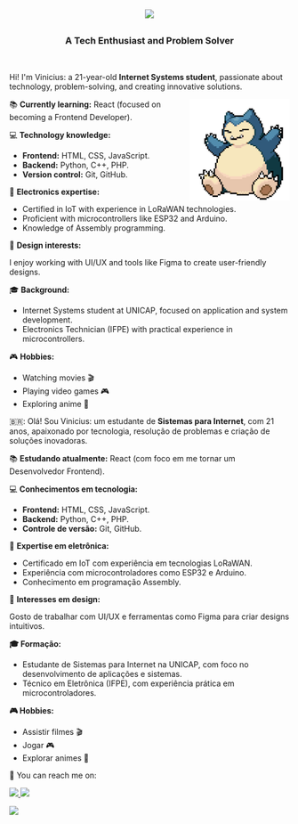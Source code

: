 <h1 align="center">
  <a href="https://git.io/typing-svg">
    <img src="https://readme-typing-svg.demolab.com?font=Poppins&weight=500&size=32&duration=4000&pause=1000&color=80C0E6&center=true&width=435&lines=Hi+There!+%F0%9F%91%8B;I'm+Vinicius+Miranda+!;"/>
  </a>
</h1>

<h3 align="center">A Tech Enthusiast and Problem Solver</h3>

<br/>

<div align="left">
 
Hi! I'm Vinicius: a 21-year-old **Internet Systems student**, passionate about technology, problem-solving, and creating innovative solutions.  

<img src="https://github.com/viniciussmiranda/viniciussmiranda/raw/main/snorlax.gif" min-width="180px" max-width="180px" width="180px" align="right" alt="snorlax GIF">

📚 **Currently learning:** React (focused on becoming a Frontend Developer).

💻 **Technology knowledge:**

- **Frontend:** HTML, CSS, JavaScript.
- **Backend:** Python, C++, PHP.
- **Version control:** Git, GitHub.

🔧 **Electronics expertise:**

- Certified in IoT with experience in LoRaWAN technologies.
- Proficient with microcontrollers like ESP32 and Arduino.
- Knowledge of Assembly programming.

🎨 **Design interests:**

I enjoy working with UI/UX and tools like Figma to create user-friendly designs.

🎓 **Background:**
- Internet Systems student at UNICAP, focused on application and system development.
- Electronics Technician (IFPE) with practical experience in microcontrollers.

🎮 **Hobbies:**
- Watching movies 🎬
- Playing video games 🎮
- Exploring anime 🌟
 
 </div>

🇧🇷: Olá! Sou Vinicius: um estudante de **Sistemas para Internet**, com 21 anos, apaixonado por tecnologia, resolução de problemas e criação de soluções inovadoras.  

📚 **Estudando atualmente:** React (com foco em me tornar um Desenvolvedor Frontend).

💻 **Conhecimentos em tecnologia:**

- **Frontend:** HTML, CSS, JavaScript.
- **Backend:** Python, C++, PHP.
- **Controle de versão:** Git, GitHub.

🔧 **Expertise em eletrônica:**

- Certificado em IoT com experiência em tecnologias LoRaWAN.
- Experiência com microcontroladores como ESP32 e Arduino.
- Conhecimento em programação Assembly.

🎨 **Interesses em design:**

Gosto de trabalhar com UI/UX e ferramentas como Figma para criar designs intuitivos.

**🎓 Formação:**
- Estudante de Sistemas para Internet na UNICAP, com foco no desenvolvimento de aplicações e sistemas.
- Técnico em Eletrônica (IFPE), com experiência prática em microcontroladores.

**🎮 Hobbies:**
- Assistir filmes 🎬
- Jogar 🎮
- Explorar animes 🌟


💌 You can reach me on:

<p align="left">
<a href="mailto:viniciussmirandacontato@gmail.com" alt="Gmail">
  <img src="https://img.shields.io/badge/Gmail-80c0e6?style=flat-square&labelColor=80c0e6&logo=gmail&logoColor=white" target="_blank" />
</a>

<a href="https://www.linkedin.com/in/viniciussmiranda" alt="Linkedin">
  <img src="https://img.shields.io/badge/-Linkedin-80c0e6?style=flat-square&logo=Linkedin&logoColor=white" target="_blank"/>
</a>

![](http://github-profile-summary-cards.vercel.app/api/cards/profile-details?username=viniciussmiranda&theme=nord_dark)
</p>

